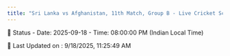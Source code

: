 ```yaml
---
title: "Sri Lanka vs Afghanistan, 11th Match, Group B - Live Cricket Score"
---
```


📑 Status - Date: 2025-09-18 - Time: 08:00:00 PM (Indian Local Time)

📝 Last Updated on : 9/18/2025, 11:25:49 AM  

